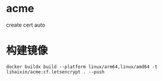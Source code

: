 # acme
create cert auto

# 构建镜像


```
docker buildx build --platform linux/arm64,linux/amd64 -t lihaixin/acme:cf.letsencrypt . --push
```
